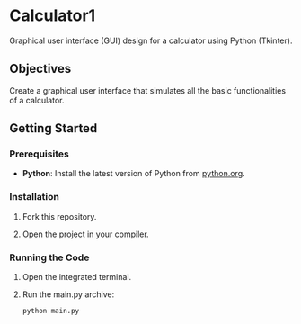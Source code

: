 # Calculator1

Graphical user interface (GUI) design for a calculator using Python (Tkinter).

## Objectives

Create a graphical user interface that simulates all the basic functionalities of a calculator.

## Getting Started

### Prerequisites

- **Python**: Install the latest version of Python from [python.org](https://www.python.org/).

### Installation

1. Fork this repository.
   
2. Open the project in your compiler.

### Running the Code

1. Open the integrated terminal.
2. Run the main.py archive:

   ```
   python main.py
   ```
